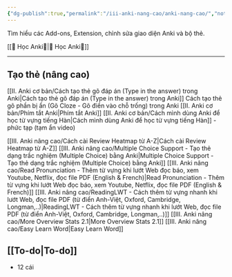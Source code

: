 ```yaml
---
{"dg-publish":true,"permalink":"/iii-anki-nang-cao/anki-nang-cao/","noteIcon":"","created":"","updated":""}
---
```


Tìm hiểu các Add-ons, Extension, chỉnh sửa giao diện Anki và bộ thẻ.

[[🌟 Học Anki🌟\|🌟 Học Anki🌟]]

___

## Tạo thẻ (nâng cao)

[[II. Anki cơ bản/Cách tạo thẻ gõ đáp án (Type in the answer) trong Anki\|Cách tạo thẻ gõ đáp án (Type in the answer) trong Anki]]
Cách tạo thẻ gõ phần bị ẩn (Gõ Cloze - Gõ điền vào chỗ trống) trong Anki
[[II. Anki cơ bản/Phím tắt Anki\|Phím tắt Anki]]
[[II. Anki cơ bản/Cách mình dùng Anki để học từ vựng tiếng Hàn\|Cách mình dùng Anki để học từ vựng tiếng Hàn]] - phức tạp (tạm ẩn video)

[[III. Anki nâng cao/Cách cài Review Heatmap từ A-Z\|Cách cài Review Heatmap từ A-Z]]
[[III. Anki nâng cao/Multiple Choice Support - Tạo thẻ dạng trắc nghiệm (Multiple Choice) bằng Anki\|Multiple Choice Support - Tạo thẻ dạng trắc nghiệm (Multiple Choice) bằng Anki]]
[[III. Anki nâng cao/Read Pronunciation - Thêm từ vựng khi lướt Web đọc báo, xem Youtube, Netflix, đọc file PDF (English & French)\|Read Pronunciation - Thêm từ vựng khi lướt Web đọc báo, xem Youtube, Netflix, đọc file PDF (English & French)]] 
[[III. Anki nâng cao/ReadingLWT - Cách thêm từ vựng nhanh khi lướt Web, đọc file PDF (từ điển Anh-Việt, Oxford, Cambridge, Longman,..)\|ReadingLWT - Cách thêm từ vựng nhanh khi lướt Web, đọc file PDF (từ điển Anh-Việt, Oxford, Cambridge, Longman,..)]]
[[III. Anki nâng cao/More Overview Stats 2.1\|More Overview Stats 2.1]]
[[III. Anki nâng cao/Easy Learn Word\|Easy Learn Word]]


## [[To-do\|To-do]] 
- 12 cái
